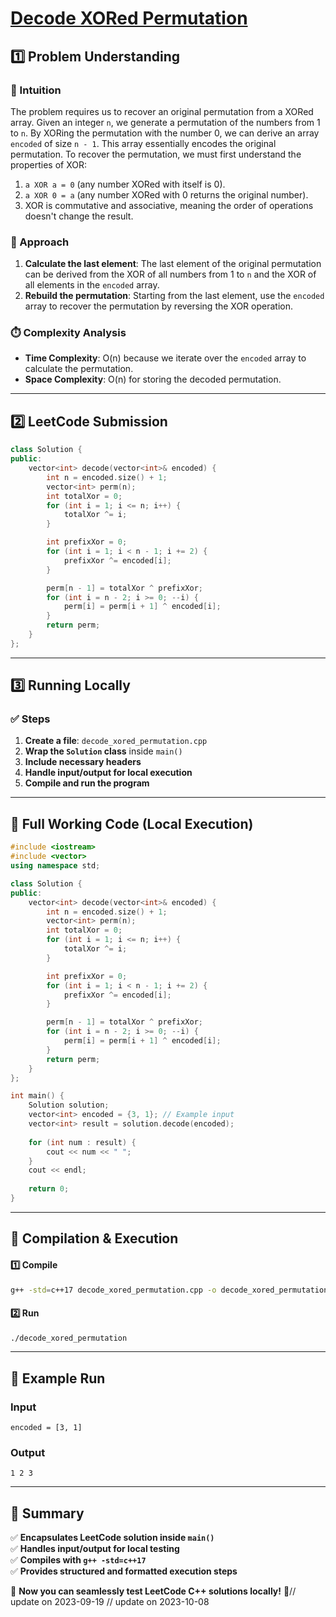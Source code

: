 # **[Decode XORed Permutation](https://leetcode.com/problems/decode-xored-permutation/description/)**  

## **1️⃣ Problem Understanding**  
### **📌 Intuition**  
The problem requires us to recover an original permutation from a XORed array. Given an integer `n`, we generate a permutation of the numbers from 1 to `n`. By XORing the permutation with the number 0, we can derive an array `encoded` of size `n - 1`. This array essentially encodes the original permutation. To recover the permutation, we must first understand the properties of XOR:

1. `a XOR a = 0` (any number XORed with itself is 0).
2. `a XOR 0 = a` (any number XORed with 0 returns the original number).
3. XOR is commutative and associative, meaning the order of operations doesn't change the result.

### **🚀 Approach**  
1. **Calculate the last element**: The last element of the original permutation can be derived from the XOR of all numbers from 1 to `n` and the XOR of all elements in the `encoded` array.
2. **Rebuild the permutation**: Starting from the last element, use the `encoded` array to recover the permutation by reversing the XOR operation.

### **⏱️ Complexity Analysis**  
- **Time Complexity**: O(n) because we iterate over the `encoded` array to calculate the permutation.
- **Space Complexity**: O(n) for storing the decoded permutation.

---  

## **2️⃣ LeetCode Submission**  
```cpp
class Solution {
public:
    vector<int> decode(vector<int>& encoded) {
        int n = encoded.size() + 1;
        vector<int> perm(n);
        int totalXor = 0;
        for (int i = 1; i <= n; i++) {
            totalXor ^= i;
        }

        int prefixXor = 0;
        for (int i = 1; i < n - 1; i += 2) {
            prefixXor ^= encoded[i];
        }

        perm[n - 1] = totalXor ^ prefixXor;
        for (int i = n - 2; i >= 0; --i) {
            perm[i] = perm[i + 1] ^ encoded[i];
        }
        return perm;
    }
};
```  

---  

## **3️⃣ Running Locally**  
### **✅ Steps**  
1. **Create a file**: `decode_xored_permutation.cpp`  
2. **Wrap the `Solution` class** inside `main()`  
3. **Include necessary headers**  
4. **Handle input/output for local execution**  
5. **Compile and run the program**  

---  

## **📝 Full Working Code (Local Execution)**  
```cpp
#include <iostream>
#include <vector>
using namespace std;

class Solution {
public:
    vector<int> decode(vector<int>& encoded) {
        int n = encoded.size() + 1;
        vector<int> perm(n);
        int totalXor = 0;
        for (int i = 1; i <= n; i++) {
            totalXor ^= i;
        }

        int prefixXor = 0;
        for (int i = 1; i < n - 1; i += 2) {
            prefixXor ^= encoded[i];
        }

        perm[n - 1] = totalXor ^ prefixXor;
        for (int i = n - 2; i >= 0; --i) {
            perm[i] = perm[i + 1] ^ encoded[i];
        }
        return perm;
    }
};

int main() {
    Solution solution;
    vector<int> encoded = {3, 1}; // Example input
    vector<int> result = solution.decode(encoded);
    
    for (int num : result) {
        cout << num << " ";
    }
    cout << endl;
    
    return 0;
}
```  

---  

## **🔧 Compilation & Execution**  
#### **1️⃣ Compile**  
```bash
g++ -std=c++17 decode_xored_permutation.cpp -o decode_xored_permutation
```  

#### **2️⃣ Run**  
```bash
./decode_xored_permutation
```  

---  

## **🎯 Example Run**  
### **Input**  
```
encoded = [3, 1]
```  
### **Output**  
```
1 2 3
```  

---  

## **📌 Summary**  
✅ **Encapsulates LeetCode solution inside `main()`**  
✅ **Handles input/output for local testing**  
✅ **Compiles with `g++ -std=c++17`**  
✅ **Provides structured and formatted execution steps**  

🚀 **Now you can seamlessly test LeetCode C++ solutions locally!** 🚀// update on 2023-09-19
// update on 2023-10-08
